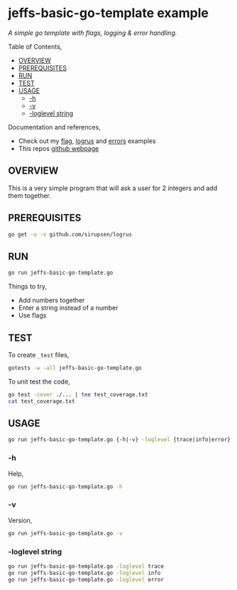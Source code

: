 # jeffs-basic-go-template example

_A simple go template with flags, logging & error handling._

Table of Contents,

* [OVERVIEW](https://github.com/JeffDeCola/my-go-examples/tree/master/jeffs-go-templates/jeffs-basic-go-template#overview)
* [PREREQUISITES](https://github.com/JeffDeCola/my-go-examples/tree/master/jeffs-go-templates/jeffs-basic-go-template#prerequisites)
* [RUN](https://github.com/JeffDeCola/my-go-examples/tree/master/jeffs-go-templates/jeffs-basic-go-template#run)
* [TEST](https://github.com/JeffDeCola/my-go-examples/tree/master/jeffs-go-templates/jeffs-basic-go-template#test)
* [USAGE](https://github.com/JeffDeCola/my-go-examples/tree/master/jeffs-go-templates/jeffs-basic-go-template#usage)
  * [-h](https://github.com/JeffDeCola/my-go-examples/tree/master/jeffs-go-templates/jeffs-basic-go-template#-h)
  * [-v](https://github.com/JeffDeCola/my-go-examples/tree/master/jeffs-go-templates/jeffs-basic-go-template#-v)
  * [-loglevel string](https://github.com/JeffDeCola/my-go-examples/tree/master/jeffs-go-templates/jeffs-basic-go-template#-loglevel-string)

Documentation and references,

* Check out my [flag](https://github.com/JeffDeCola/my-go-examples/tree/master/packages/flag),
  [logrus](https://github.com/JeffDeCola/my-go-examples/tree/master/packages/logrus)
  and
  [errors](https://github.com/JeffDeCola/my-go-examples/tree/master/packages/errors)
  examples
* This repos [github webpage](https://jeffdecola.github.io/my-go-examples/)

## OVERVIEW

This is a very simple program that will ask a user for 2 integers
and add them together.

## PREREQUISITES

```bash
go get -u -v github.com/sirupsen/logrus
```

## RUN

```bash
go run jeffs-basic-go-template.go
```

Things to try,

* Add numbers together
* Enter a string instead of a number
* Use flags

## TEST

To create `_test` files,

```bash
gotests -w -all jeffs-basic-go-template.go
```

To unit test the code,

```bash
go test -cover ./... | tee test_coverage.txt
cat test_coverage.txt
```

## USAGE

```bash
go run jeffs-basic-go-template.go {-h|-v} -loglevel {trace|info|error}
```

### -h

Help,

```bash
go run jeffs-basic-go-template.go -h
```

### -v

Version,

```bash
go run jeffs-basic-go-template.go -v
```

### -loglevel string

```bash
go run jeffs-basic-go-template.go -loglevel trace
go run jeffs-basic-go-template.go -loglevel info
go run jeffs-basic-go-template.go -loglevel error
```
